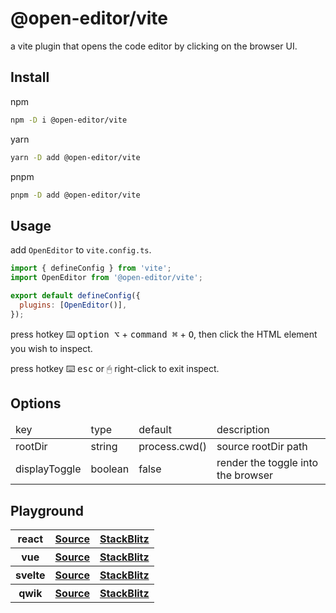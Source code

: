 # @open-editor/vite

a vite plugin that opens the code editor by clicking on the browser UI.

## Install

npm

```bash
npm -D i @open-editor/vite
```

yarn

```bash
yarn -D add @open-editor/vite
```

pnpm

```bash
pnpm -D add @open-editor/vite
```

## Usage

add `OpenEditor` to `vite.config.ts`.

```js
import { defineConfig } from 'vite';
import OpenEditor from '@open-editor/vite';

export default defineConfig({
  plugins: [OpenEditor()],
});
```

press hotkey ⌨️ <kbd>option ⌥</kbd> + <kbd>command ⌘</kbd> + <kbd>O</kbd>, then click the HTML element you wish to inspect.

press hotkey ⌨️ <kbd>esc</kbd> or 🖱 right-click to exit inspect.

## Options

<table>
  <thead>
    <tr>
      <td>key</td>
      <td>type</td>
      <td>default</td>
      <td>description</td>
    </tr>
  </thead>
  <tbody>
    <tr>
     <td>rootDir</td>
     <td>string</td>
     <td>process.cwd()</td>
     <td>source rootDir path</td>
    </tr>
    <tr>
     <td>displayToggle</td>
     <td>boolean</td>
     <td>false</td>
     <td>render the toggle into the browser</td>
    </tr>
  </tbody>
</table>

## Playground

<table>
  <tbody>
    <tr>
      <th>react</th>
      <th>
        <a
          href="https://github.com/zjxxxxxxxxx/open-editor/tree/main/playground/vite-react"
        >
          Source
        </a>
      </th>
      <th>
        <a
          href="https://stackblitz.com/github/zjxxxxxxxxx/open-editor/tree/main/playground/vite-react"
        >
          StackBlitz
        </a>
      </th>
    </tr>
    <tr>
      <th>vue</th>
      <th>
        <a
          href="https://github.com/zjxxxxxxxxx/open-editor/tree/main/playground/vite-vue"
        >
          Source
        </a>
      </th>
      <th>
        <a
          href="https://stackblitz.com/github/zjxxxxxxxxx/open-editor/tree/main/playground/vite-vue"
        >
          StackBlitz
        </a>
      </th>
    </tr>
    <tr>
      <th>svelte</th>
      <th>
        <a
          href="https://github.com/zjxxxxxxxxx/open-editor/tree/main/playground/vite-svelte"
        >
          Source
        </a>
      </th>
      <th>
        <a
          href="https://stackblitz.com/github/zjxxxxxxxxx/open-editor/tree/main/playground/vite-svelte"
        >
          StackBlitz
        </a>
      </th>
    </tr>
     <tr>
      <th>qwik</th>
      <th>
        <a
          href="https://github.com/zjxxxxxxxxx/open-editor/tree/main/playground/vite-qwik"
        >
          Source
        </a>
      </th>
      <th>
        <a
          href="https://stackblitz.com/github/zjxxxxxxxxx/open-editor/tree/main/playground/vite-qwik"
        >
          StackBlitz
        </a>
      </th>
    </tr>
  </tbody>
</table>
